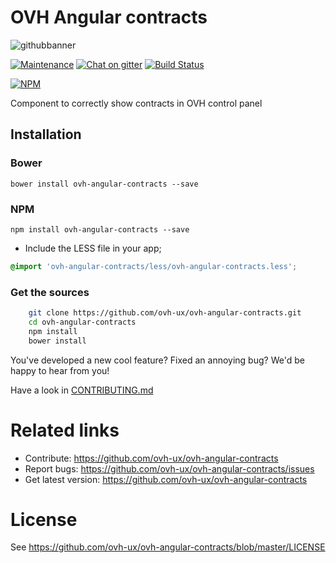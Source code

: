 # OVH Angular contracts

![githubbanner](https://user-images.githubusercontent.com/3379410/27423240-3f944bc4-5731-11e7-87bb-3ff603aff8a7.png)

[![Maintenance](https://img.shields.io/maintenance/yes/2017.svg)]() [![Chat on gitter](https://img.shields.io/gitter/room/ovh/ux.svg)](https://gitter.im/ovh/ux) [![Build Status](https://travis-ci.org/ovh-ux/ovh-angular-contracts.svg)](https://travis-ci.org/ovh-ux/ovh-angular-contracts)

[![NPM](https://nodei.co/npm/ovh-angular-contracts?downloads=true&downloadRank=true&stars=true)](https://nodei.co/npm/ovh-angular-contracts/)

Component to correctly show contracts in OVH control panel

## Installation

### Bower

    bower install ovh-angular-contracts --save

### NPM

    npm install ovh-angular-contracts --save

- Include the LESS file in your app;
```css
@import 'ovh-angular-contracts/less/ovh-angular-contracts.less';
```

### Get the sources

```bash
    git clone https://github.com/ovh-ux/ovh-angular-contracts.git
    cd ovh-angular-contracts
    npm install
    bower install
```

You've developed a new cool feature? Fixed an annoying bug? We'd be happy
to hear from you!

Have a look in [CONTRIBUTING.md](https://github.com/ovh-ux/ovh-angular-contracts/blob/master/CONTRIBUTING.md)

# Related links

 * Contribute: https://github.com/ovh-ux/ovh-angular-contracts
 * Report bugs: https://github.com/ovh-ux/ovh-angular-contracts/issues
 * Get latest version: https://github.com/ovh-ux/ovh-angular-contracts

# License

See https://github.com/ovh-ux/ovh-angular-contracts/blob/master/LICENSE
